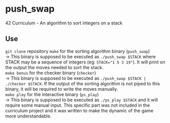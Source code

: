 # push_swap
42 Curriculum - An algorithm to sort integers on a stack

## Use

`git clone` repository
`make` for the sorting algorithm binary (`push_swap`)  
  → This binary is supposed to be executed as `./push_swap $STACK` where STACK may be a sequence of integers (eg: `STACK="1 5 3 19"`). It will print on the output the moves needed to sort the stack.  
`make bonus` for the checker binary (`checker`)  
  → This binary is supposed to be executed as `./push_swap $STACK | ./checker $STACK`. If the output of the sorting algorithm is not piped to this binary, it will be required to write the moves manually.  
`make play` for the interactive binary (`ps_play`)  
  → This binary is supposed to be executed as `./ps_play $STACK` and it will require some manual input. This specific part was not included in the curriculum project and it was written to make the dynamic of the game more understandable.
